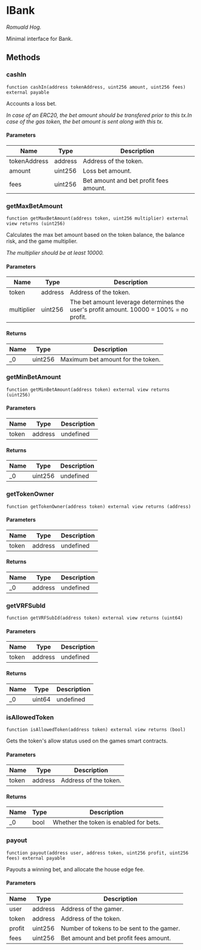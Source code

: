 # IBank

*Romuald Hog.*



Minimal interface for Bank.



## Methods

### cashIn

```solidity
function cashIn(address tokenAddress, uint256 amount, uint256 fees) external payable
```

Accounts a loss bet.

*In case of an ERC20, the bet amount should be transfered prior to this tx.In case of the gas token, the bet amount is sent along with this tx.*

#### Parameters

| Name | Type | Description |
|---|---|---|
| tokenAddress | address | Address of the token. |
| amount | uint256 | Loss bet amount. |
| fees | uint256 | Bet amount and bet profit fees amount. |

### getMaxBetAmount

```solidity
function getMaxBetAmount(address token, uint256 multiplier) external view returns (uint256)
```

Calculates the max bet amount based on the token balance, the balance risk, and the game multiplier.

*The multiplier should be at least 10000.*

#### Parameters

| Name | Type | Description |
|---|---|---|
| token | address | Address of the token. |
| multiplier | uint256 | The bet amount leverage determines the user&#39;s profit amount. 10000 = 100% = no profit. |

#### Returns

| Name | Type | Description |
|---|---|---|
| _0 | uint256 | Maximum bet amount for the token. |

### getMinBetAmount

```solidity
function getMinBetAmount(address token) external view returns (uint256)
```





#### Parameters

| Name | Type | Description |
|---|---|---|
| token | address | undefined |

#### Returns

| Name | Type | Description |
|---|---|---|
| _0 | uint256 | undefined |

### getTokenOwner

```solidity
function getTokenOwner(address token) external view returns (address)
```





#### Parameters

| Name | Type | Description |
|---|---|---|
| token | address | undefined |

#### Returns

| Name | Type | Description |
|---|---|---|
| _0 | address | undefined |

### getVRFSubId

```solidity
function getVRFSubId(address token) external view returns (uint64)
```





#### Parameters

| Name | Type | Description |
|---|---|---|
| token | address | undefined |

#### Returns

| Name | Type | Description |
|---|---|---|
| _0 | uint64 | undefined |

### isAllowedToken

```solidity
function isAllowedToken(address token) external view returns (bool)
```

Gets the token&#39;s allow status used on the games smart contracts.



#### Parameters

| Name | Type | Description |
|---|---|---|
| token | address | Address of the token. |

#### Returns

| Name | Type | Description |
|---|---|---|
| _0 | bool | Whether the token is enabled for bets. |

### payout

```solidity
function payout(address user, address token, uint256 profit, uint256 fees) external payable
```

Payouts a winning bet, and allocate the house edge fee.



#### Parameters

| Name | Type | Description |
|---|---|---|
| user | address | Address of the gamer. |
| token | address | Address of the token. |
| profit | uint256 | Number of tokens to be sent to the gamer. |
| fees | uint256 | Bet amount and bet profit fees amount. |




